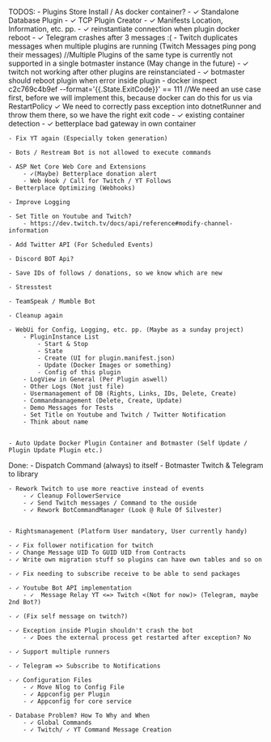 ﻿TODOS:
	- Plugins Store Install / As docker container?
		- ✓ Standalone Database Plugin 
		- ✓ TCP Plugin Creator 
		- ✓ Manifests Location, Information, etc. pp.
		- ✓ reinstantiate connection when plugin docker reboot
		- ✓ Telegram crashes after 3 messages :(
		- Twitch duplicates messages when multiple plugins are running (Twitch Messages ping pong their messages) //Multiple Plugins of the same type is currently not supported in a single botmaster instance (May change in the future)
		- ✓ twitch not working after other plugins are reinstanciated
		- ✓ botmaster should reboot plugin when error inside plugin 
			- docker inspect c2c769c4b9ef --format='{{.State.ExitCode}}'  == 111 //We need an use case first, before we will implement this, because docker can do this for us via RestartPolicy
			✓ We need to correctly pass exception into dotnetRunner and throw them there, so we have the right exit code
		- ✓ existing container detection
		- ✓ betterplace bad gateway in own container

	- Fix YT again (Especially token generation)

	- Bots / Restream Bot is not allowed to execute commands

	- ASP Net Core Web Core and Extensions
		- ✓(Maybe) Betterplace donation alert
		- Web Hook / Call for Twitch / YT Follows
	- Betterplace Optimizing (Webhooks)
	
	- Improve Logging

	- Set Title on Youtube and Twitch?
		- https://dev.twitch.tv/docs/api/reference#modify-channel-information
	
	- Add Twitter API (For Scheduled Events)

	- Discord BOT Api?

	- Save IDs of follows / donations, so we know which are new 

	- Stresstest

	- TeamSpeak / Mumble Bot

	- Cleanup again

	- WebUi for Config, Logging, etc. pp. (Maybe as a sunday project)
		- PluginInstance List
			- Start & Stop
			- State
			- Create (UI for plugin.manifest.json)
			- Update (Docker Images or something)
			- Config of this plugin
		- LogView in General (Per Plugin aswell)
		- Other Logs (Not just file)
		- Usermanagement of DB (Rights, Links, IDs, Delete, Create)
		- Commandmanagement (Delete, Create, Update)
		- Demo Messages for Tests
		- Set Title on Youtube and Twitch / Twitter Notification
		- Think about name


	- Auto Update Docker Plugin Container and Botmaster (Self Update / Plugin Update Plugin etc.)


Done:
	- Dispatch Command (always) to itself
	- Botmaster Twitch & Telegram to library

	- Rework Twitch to use more reactive instead of events
		- ✓ Cleanup FollowerService
		- ✓ Send Twitch messages / Command to the ouside
		- ✓ Rework BotCommandManager (Look @ Rule Of Silvester)
		

	- Rightsmanagement (Platform User mandatory, User currently handy)

	- ✓ Fix follower notification for twitch
	- ✓ Change Message UID To GUID UID from Contracts
	- ✓ Write own migration stuff so plugins can have own tables and so on

	- ✓ Fix needing to subscribe receive to be able to send packages
	
	- ✓ Youtube Bot API implementation
		- ✓  Message Relay YT <=> Twitch <(Not for now)> (Telegram, maybe 2nd Bot?)

	- ✓ (Fix self message on twitch?)

	- ✓ Exception inside Plugin shouldn't crash the bot
		- ✓ Does the external process get restarted after exception? No

	- ✓ Support multiple runners

	- ✓ Telegram => Subscribe to Notifications

	- ✓ Configuration Files
		- ✓ Move Nlog to Config File
		- ✓ Appconfig per Plugin
		- ✓ Appconfig for core service

	- Database Problem? How To Why and When
		- ✓ Global Commands
		- ✓ Twitch/ ✓ YT Command Message Creation
